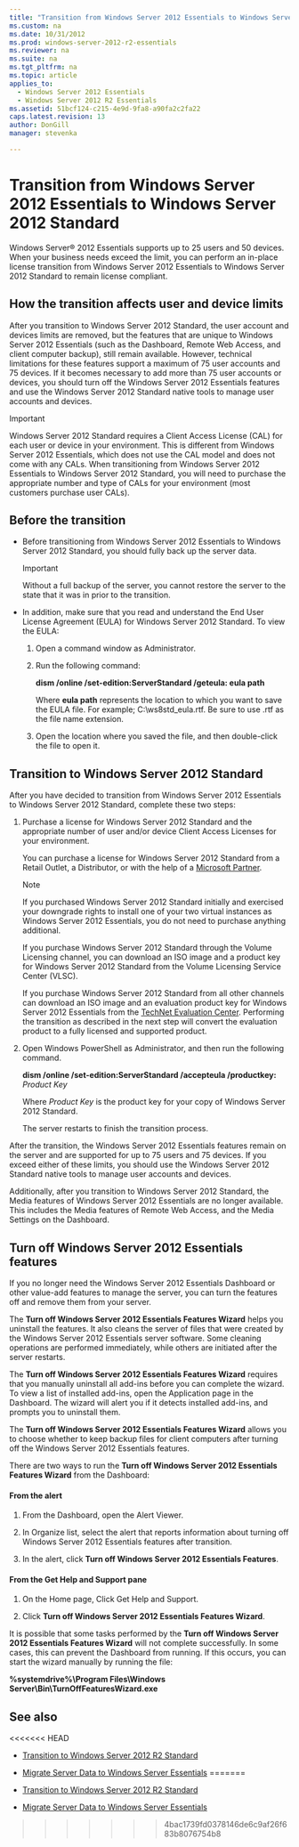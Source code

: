 ```yaml
---
title: "Transition from Windows Server 2012 Essentials to Windows Server 2012 Standard"
ms.custom: na
ms.date: 10/31/2012
ms.prod: windows-server-2012-r2-essentials
ms.reviewer: na
ms.suite: na
ms.tgt_pltfrm: na
ms.topic: article
applies_to: 
  - Windows Server 2012 Essentials
  - Windows Server 2012 R2 Essentials
ms.assetid: 51bcf124-c215-4e9d-9fa8-a90fa2c2fa22
caps.latest.revision: 13
author: DonGill
manager: stevenka

---
```

# Transition from Windows Server 2012 Essentials to Windows Server 2012 Standard
 Windows Server® 2012 Essentials supports up to 25 users and 50 devices. When your business needs exceed the limit, you can perform an in-place license transition from  Windows Server 2012 Essentials to  Windows Server 2012 Standard to remain license compliant.  
  
## How the transition affects user and device limits  
 After you transition to  Windows Server 2012 Standard, the user account and devices limits are removed, but the features that are unique to Windows Server 2012 Essentials (such as the Dashboard, Remote Web Access, and client computer backup), still remain available. However, technical limitations for these features support a maximum of 75 user accounts and 75 devices. If it becomes necessary to add more than 75 user accounts or devices, you should turn off the  Windows Server 2012 Essentials features and use the  Windows Server 2012 Standard native tools to manage user accounts and devices.  
  
> [!IMPORTANT]
>   Windows Server 2012 Standard requires a Client Access License (CAL) for each user or device in your environment. This is different from  Windows Server 2012 Essentials, which does not use the CAL model and does not come with any CALs.  When transitioning from  Windows Server 2012 Essentials to  Windows Server 2012 Standard, you will need to purchase the appropriate number and type of CALs for your environment (most customers purchase user CALs).  
  
## Before the transition  
  
-   Before transitioning from  Windows Server 2012 Essentials to  Windows Server 2012 Standard, you should fully back up the server data.  
  
    > [!IMPORTANT]
    >  Without a full backup of the server, you cannot restore the server to the state that it was in prior to the transition.  
  
-   In addition, make sure that you read and understand the End User License Agreement (EULA) for  Windows Server 2012 Standard. To view the EULA:  
  
    1.  Open a command window as Administrator.  
  
    2.  Run the following command:  
  
         **dism /online /set-edition:ServerStandard /geteula: eula path**  
  
         Where **eula path** represents the location to which you want to save the EULA file. For example;  C:\ws8std_eula.rtf.  Be sure to use .rtf as the file name extension.  
  
    3.  Open the location where you saved the file, and then double-click the file to open it.  
  
## Transition to  Windows Server 2012 Standard  
 After you have decided to transition from  Windows Server 2012 Essentials to  Windows Server 2012 Standard, complete these two steps:  
  
1.  Purchase a license for  Windows Server 2012 Standard and the appropriate number of user and/or device Client Access Licenses for your environment.  
  
     You can purchase a license for  Windows Server 2012 Standard from a Retail Outlet, a Distributor, or with the help of a [Microsoft Partner](http://pinpoint.microsoft.com/SelectCulture.aspx).  
  
    > [!NOTE]
    >  If you purchased  Windows Server 2012 Standard initially and exercised your downgrade rights to install one of your two virtual instances as  Windows Server 2012 Essentials, you do not need to purchase anything additional.  
    >   
    >  If you purchase  Windows Server 2012 Standard through the Volume Licensing channel, you can download an ISO image and a product key for  Windows Server 2012 Standard from the Volume Licensing Service Center (VLSC).  
    >   
    >  If you purchase  Windows Server 2012 Standard from all other channels can download an ISO image and an evaluation product key for  Windows Server 2012 Essentials from the [TechNet Evaluation Center](http://technet.microsoft.com/evalcenter/jj659306.aspx). Performing the transition as described in the next step will convert the evaluation product to a fully licensed and supported product.  
  
2.  Open Windows PowerShell as Administrator, and then run the following command.  
  
     **dism /online /set-edition:ServerStandard /accepteula /productkey:** *Product Key*  
  
     Where *Product Key* is the product key for your copy of  Windows Server 2012 Standard.  
  
     The server restarts to finish the transition process.  
  
 After the transition, the  Windows Server 2012 Essentials features remain on the server and are supported for up to 75 users and 75 devices. If you exceed either of these limits, you should use the  Windows Server 2012 Standard native tools to manage user accounts and devices.  
  
 Additionally, after you transition to  Windows Server 2012 Standard, the Media features of  Windows Server 2012 Essentials are no longer available. This includes the Media features of Remote Web Access, and the Media Settings on the Dashboard.  
  
## Turn off  Windows Server 2012 Essentials features  
 If you no longer need the  Windows Server 2012 Essentials Dashboard or other value-add features to manage the server, you can turn the features off and remove them from your server.  
  
 The **Turn off Windows Server 2012 Essentials Features Wizard** helps you uninstall the features. It also cleans the server of files that were created by the  Windows Server 2012 Essentials server software.  Some cleaning operations are performed immediately, while others are initiated after the server restarts.  
  
 The **Turn off Windows Server 2012 Essentials Features Wizard** requires that you manually uninstall all add-ins before you can complete the wizard. To view a list of installed add-ins, open the Application page in the Dashboard. The wizard will alert you if it detects installed add-ins, and prompts you to uninstall them.  
  
 The **Turn off Windows Server 2012 Essentials Features Wizard** allows you to choose whether to keep backup files for client computers after turning off the  Windows Server 2012 Essentials features.  
  
 There are two ways to run the **Turn off Windows Server 2012 Essentials Features Wizard** from the Dashboard:  
  
#### From the alert  
  
1.  From the Dashboard, open the Alert Viewer.  
  
2.  In Organize list, select the alert that reports information about turning off  Windows Server 2012 Essentials features after transition.  
  
3.  In the alert, click **Turn off Windows Server 2012 Essentials Features**.  
  
#### From the Get Help and Support pane  
  
1.  On the Home page, Click Get Help and Support.  
  
2.  Click **Turn off Windows Server 2012 Essentials Features Wizard**.  
  
 It is possible that some tasks performed by the **Turn off Windows Server 2012 Essentials Features Wizard** will not complete successfully. In some cases, this can prevent the Dashboard from running. If this occurs, you can start the wizard manually by running the file:  
  
 **%systemdrive%\Program Files\Windows Server\Bin\TurnOffFeaturesWizard.exe**  
  
## See also  
  
<<<<<<< HEAD
-   [Transition to Windows Server 2012 R2 Standard](Transition-from-Windows-Server-2012-R2-Essentials-to-Windows-Server-2012-R2-Standard.md)  
  
-   [Migrate Server Data to Windows Server Essentials](Migrate-Server-Data-to-Windows-Server-Essentials.md)
=======
-   [Transition to Windows Server 2012 R2 Standard](../migrate/Transition-from-Windows-Server-2012-R2-Essentials-to-Windows-Server-2012-R2-Standard.md)  
  
-   [Migrate Server Data to Windows Server Essentials](../migrate/Migrate-Server-Data-to-Windows-Server-Essentials.md)
>>>>>>> 4bac1739fd0378146de6c9af26f683b8076754b8
